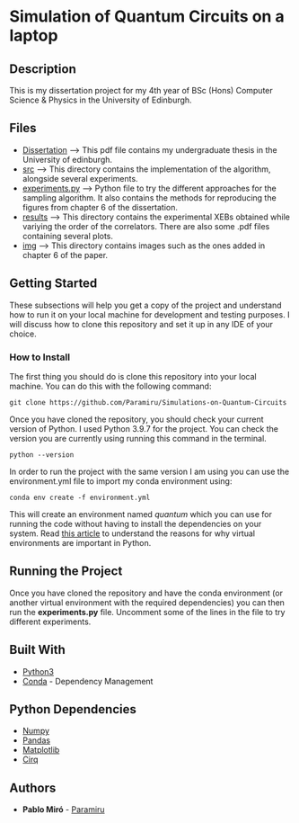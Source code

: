 # Simulation of Quantum Circuits on a laptop

## Description
This is my dissertation project for my 4th year of BSc (Hons) Computer Science & Physics in the University of Edinburgh.

## Files
<ul>
  <li> <a href="./Dissertation-PabloMiróRuiz.pdf">Dissertation</a> --> This pdf file contains my undergraduate thesis in the University of edinburgh.
  <li> <a href="./src">src</a> --> This directory contains the implementation of the algorithm, alongside several experiments.
  <li> <a href="./src/experiments.py">experiments.py</a> --> Python file to try the different approaches for the sampling algorithm. It also contains the methods for reproducing the figures from chapter 6 of the dissertation.
  <li> <a href="./results">results</a> --> This directory contains the experimental XEBs obtained while variying the order of the correlators. There are also some .pdf files containing several plots.
  <li> <a href="./img">img</a> --> This directory contains images such as the ones added in chapter 6 of the paper.
</ul>

## Getting Started

These subsections will help you get a copy of the project and understand how to run it on your local machine for development and testing purposes.
I will discuss how to clone this repository and set it up in any IDE of your choice. 

### How to Install

The first thing you should do is clone this repository into your local machine. You can do this with the following command:
```
git clone https://github.com/Paramiru/Simulations-on-Quantum-Circuits
```
Once you have cloned the repository, you should check your current version of Python. I used Python 3.9.7 for the project. You can check the version you are currently using running this command in the terminal.
```
python --version
```
In order to run the project with the same version I am using you can use the environment.yml file to import my conda environment using:
```
conda env create -f environment.yml
```
This will create an environment named <em>quantum</em> which you can use for running the code without having to install the dependencies on your system. Read <a href="https://realpython.com/python-virtual-environments-a-primer/">this article</a> to understand the reasons for why virtual environments are important in Python.

## Running the Project 

Once you have cloned the repository and have the conda environment (or another virtual environment with the required dependencies) you can then run the **experiments.py** file. Uncomment some of the lines in the file to try different experiments.
## Built With

* [Python3](https://www.python.org/downloads/)
* [Conda](https://docs.conda.io/en/latest/) - Dependency Management

## Python Dependencies

* [Numpy](https://numpy.org/doc/stable/index.html)
* [Pandas](https://pandas.pydata.org/)
* [Matplotlib](https://matplotlib.org/stable/)
* [Cirq](https://quantumai.google/cirq)

## Authors

* **Pablo Miró** - [Paramiru](https://github.com/Paramiru)

